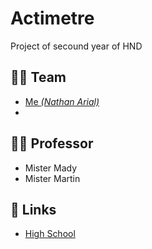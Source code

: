 # Actimetre
Project of secound year of HND

## 👨‍🎓 Team
- [Me *(Nathan Arial)*](https://github.com/MrRoiPanda)
- 

## 👩‍🏫 Professor
- Mister Mady
- Mister Martin

## 🔗 Links
- [High School](https://chevrollier.paysdelaloire.e-lyco.fr)
